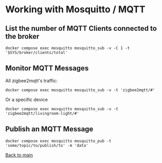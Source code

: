 # Working with Mosquitto / MQTT

## List the number of MQTT Clients connected to the broker

```shell
docker compose exec mosquitto mosquitto_sub -v -C 1 -t '$SYS/broker/clients/total'
```

## Monitor MQTT Messages

All zigbee2mqtt's traffic:

```shell
docker compose exec mosquitto mosquitto_sub -v -t 'zigbee2mqtt/#'
```

Or a specific device

```shell
docker compose exec mosquitto mosquitto_sub -v -t 'zigbee2mqtt/livingroom-light/#'
```

## Publish an MQTT Message

```shell
docker compose exec mosquitto mosquitto_pub -t 'some/topic/to/publish/to' -m 'data'
```

[Back to main](README.md)
